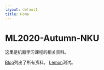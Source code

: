 ```yaml
---
layout: default
title: Home
---
```


# ML2020-Autumn-NKU
这里是机器学习课程的相关资料。

<a href="/blog.html">Blog</a>列出了所有资料。
<a href="/Lemon/">Lemon<a/>测试。
